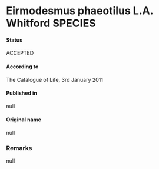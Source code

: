 Eirmodesmus phaeotilus L.A. Whitford SPECIES
=======

#### Status
ACCEPTED

#### According to
The Catalogue of Life, 3rd January 2011

#### Published in
null

#### Original name
null

### Remarks
null